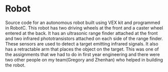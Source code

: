 # Robot
Source code for an autonomous robot built using VEX kit and programmed in RobotC. This robot has two driving wheels at the front and a caster wheel entered at the back. It has an ultrasonic range finder attached at the front and two infrared phototransistors attached on each side of the range finder. These sensors are used to detect a target emitting infrared signals. It also has a retractable arm that places the object on the target. This was one of the assignments that we had to do in first year engineering and there were two other people on my team(Gregory and Zhenhan) who helped in building the robot. 
